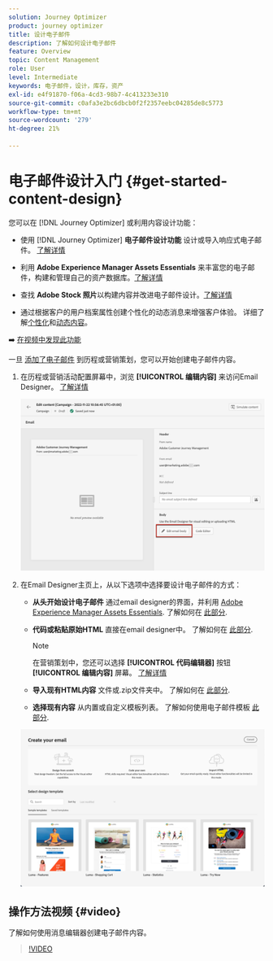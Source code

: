 ```yaml
---
solution: Journey Optimizer
product: journey optimizer
title: 设计电子邮件
description: 了解如何设计电子邮件
feature: Overview
topic: Content Management
role: User
level: Intermediate
keywords: 电子邮件，设计，库存，资产
exl-id: e4f91870-f06a-4cd3-98b7-4c413233e310
source-git-commit: c0afa3e2bc6dbcb0f2f2357eebc04285de8c5773
workflow-type: tm+mt
source-wordcount: '279'
ht-degree: 21%

---
```


# 电子邮件设计入门 {#get-started-content-design}

您可以在 [!DNL Journey Optimizer] 或利用内容设计功能：

* 使用 [!DNL Journey Optimizer] **电子邮件设计功能** 设计或导入响应式电子邮件。 [了解详情](content-from-scratch.md)

* 利用 **Adobe Experience Manager Assets Essentials** 来丰富您的电子邮件，构建和管理自己的资产数据库。[了解详情](assets-essentials.md)

* 查找 **Adobe Stock 照片**&#x200B;以构建内容并改进电子邮件设计。[了解详情](stock.md)

* 通过根据客户的用户档案属性创建个性化的动态消息来增强客户体验。 详细了解[个性化](../personalization/personalize.md)和[动态内容](../personalization/get-started-dynamic-content.md)。

➡️ [在视频中发现此功能](#video)

一旦 [添加了电子邮件](create-email.md) 到历程或营销策划，您可以开始创建电子邮件内容。

1. 在历程或营销活动配置屏幕中，浏览 **[!UICONTROL 编辑内容]** 来访问Email Designer。 [了解详情](create-email.md#define-email-content)

   ![](assets/email_designer_edit_email_body.png)

1. 在Email Designer主页上，从以下选项中选择要设计电子邮件的方式：

   * **从头开始设计电子邮件** 通过email designer的界面，并利用 [Adobe Experience Manager Assets Essentials](assets-essentials.md). 了解如何在 [此部分](content-from-scratch.md).

   * **代码或粘贴原始HTML** 直接在email designer中。 了解如何在 [此部分](code-content.md).

      >[!NOTE]
      >
      >在营销策划中，您还可以选择 **[!UICONTROL 代码编辑器]** 按钮 **[!UICONTROL 编辑内容]** 屏幕。 [了解详情](create-email.md#define-email-content)


   * **导入现有HTML内容** 文件或.zip文件夹中。 了解如何在 [此部分](existing-content.md).

   * **选择现有内容** 从内置或自定义模板列表。 了解如何使用电子邮件模板 [此部分](email-templates.md).

   ![](assets/email_designer_create_options.png)

## 操作方法视频 {#video}

了解如何使用消息编辑器创建电子邮件内容。

>[!VIDEO](https://video.tv.adobe.com/v/334150?quality=12)